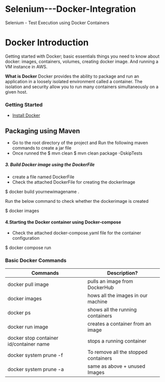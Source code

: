# Selenium---Docker-Integration
Selenium - Test Execution using Docker Containers 
# Docker Introduction
Getting started with Docker; basic essentials things you need to know about docker: images, containers, volumes, creating docker image. And running a VM instance in AWS.


**What is Docker**
Docker provides the ability to package and run an application in a loosely isolated environment called a container. The isolation and security allow you to run many containers simultaneously on a given host.

### Getting Started 
 - [Install Docker](https://docs.docker.com/install/) 


## Packaging using Maven 
* Go to the root directory of the project and Run the following maven commands to create a jar file
* Once runned the 
$ mvn clean
$ mvn clean package -DskipTests


##### 3. Build Docker image using the DockerFile 
- create a file named DockerFile
- Check the attached DockerFile for creating the dockerImage

$ docker build yournewimagename . 

Run the below command to check whether the dockerimage is created

$ docker images 

#### 4.Starting the Docker container using Docker-compose 

- Check the attached docker-compose.yaml file for the container configuration

$ docker compose run

### Basic Docker Commands

| Commands |Description?|
| ------ | ------ |
| docker pull image |pulls an image from DockerHub|
| docker images | hows all the images in our machine  |
| docker ps | shows all the running containers |
| docker run image | creates a container from an image|
|docker stop ​container id/container name | stops a running container|
|docker system prune -f | To remove all the stopped containers|
|docker system prune -a | same as above + unused Images|

